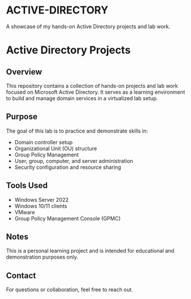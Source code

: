 # ACTIVE-DIRECTORY
A showcase of my hands-on Active Directory projects and lab work.
# Active Directory Projects

## Overview

This repository contains a collection of hands-on projects and lab work focused on Microsoft Active Directory. It serves as a learning environment to build and manage domain services in a virtualized lab setup.

## Purpose

The goal of this lab is to practice and demonstrate skills in:
- Domain controller setup
- Organizational Unit (OU) structure
- Group Policy Management
- User, group, computer, and server administration
- Security configuration and resource sharing

## Tools Used

- Windows Server 2022
- Windows 10/11 clients
- VMware
- Group Policy Management Console (GPMC)

## Notes

This is a personal learning project and is intended for educational and demonstration purposes only.

## Contact

For questions or collaboration, feel free to reach out.
